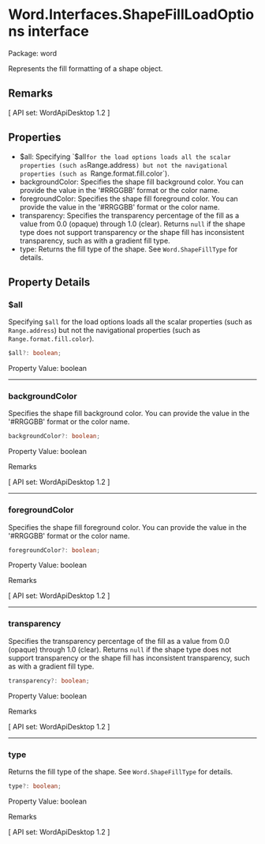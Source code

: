 # Word.Interfaces.ShapeFillLoadOptions interface

Package: word

Represents the fill formatting of a shape object.

## Remarks

[ API set: WordApiDesktop 1.2 ]

## Properties

- $all: Specifying `$all` for the load options loads all the scalar properties (such as `Range.address`) but not the navigational properties (such as `Range.format.fill.color`).
- backgroundColor: Specifies the shape fill background color. You can provide the value in the '#RRGGBB' format or the color name.
- foregroundColor: Specifies the shape fill foreground color. You can provide the value in the '#RRGGBB' format or the color name.
- transparency: Specifies the transparency percentage of the fill as a value from 0.0 (opaque) through 1.0 (clear). Returns `null` if the shape type does not support transparency or the shape fill has inconsistent transparency, such as with a gradient fill type.
- type: Returns the fill type of the shape. See `Word.ShapeFillType` for details.

## Property Details

### $all

Specifying `$all` for the load options loads all the scalar properties (such as `Range.address`) but not the navigational properties (such as `Range.format.fill.color`).

```typescript
$all?: boolean;
```

Property Value: boolean

---

### backgroundColor

Specifies the shape fill background color. You can provide the value in the '#RRGGBB' format or the color name.

```typescript
backgroundColor?: boolean;
```

Property Value: boolean

Remarks

[ API set: WordApiDesktop 1.2 ]

---

### foregroundColor

Specifies the shape fill foreground color. You can provide the value in the '#RRGGBB' format or the color name.

```typescript
foregroundColor?: boolean;
```

Property Value: boolean

Remarks

[ API set: WordApiDesktop 1.2 ]

---

### transparency

Specifies the transparency percentage of the fill as a value from 0.0 (opaque) through 1.0 (clear). Returns `null` if the shape type does not support transparency or the shape fill has inconsistent transparency, such as with a gradient fill type.

```typescript
transparency?: boolean;
```

Property Value: boolean

Remarks

[ API set: WordApiDesktop 1.2 ]

---

### type

Returns the fill type of the shape. See `Word.ShapeFillType` for details.

```typescript
type?: boolean;
```

Property Value: boolean

Remarks

[ API set: WordApiDesktop 1.2 ]